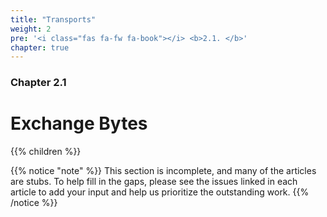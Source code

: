 ```yaml
---
title: "Transports"
weight: 2
pre: '<i class="fas fa-fw fa-book"></i> <b>2.1. </b>'
chapter: true
---
```


### Chapter 2.1

# Exchange Bytes

{{% children %}}

{{% notice "note" %}}
This section is incomplete, and many of the articles are stubs. To help fill in
the gaps, please see the issues linked in each article to add your input and
help us prioritize the outstanding work.
{{% /notice %}}
